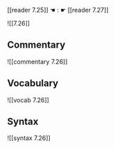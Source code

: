 [[reader 7.25]] ☚ : ☛ [[reader 7.27]]

![[7.26]]

## Commentary

![[commentary 7.26]]

## Vocabulary

![[vocab 7.26]]

## Syntax

![[syntax 7.26]]


